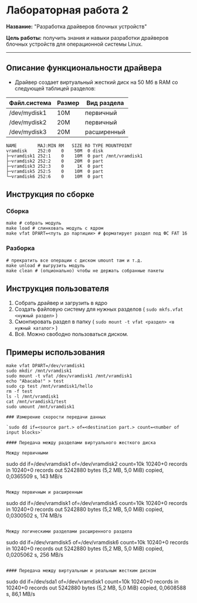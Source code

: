 # Лабораторная работа 2

**Название:** "Разработка драйверов блочных устройств"

**Цель работы:** получить знания и навыки разработки драйверов блочных устройств для операционной системы Linux.

---

## Описание функциональности драйвера

* Драйвер создает виртуальный жесткий диск на 50 Мб в RAM со следующей таблицей разделов:

| Файл.система  | Размер        | Вид раздела |
| ------------- | ------------- | ----------- |
| /dev/mydisk1  | 10M           | первичный   |
| /dev/mydisk2  | 20M           | первичный   |
| /dev/mydisk3  | 20M           | расширенный |

```
NAME        MAJ:MIN RM   SIZE RO TYPE MOUNTPOINT
vramdisk    252:0    0    50M  0 disk 
├─vramdisk1 252:1    0    10M  0 part /mnt/vramdisk1
├─vramdisk2 252:2    0    20M  0 part 
├─vramdisk3 252:3    0     1K  0 part 
├─vramdisk5 252:5    0    10M  0 part 
└─vramdisk6 252:6    0    10M  0 part 
```

## Инструкция по сборке

### Сборка

```
make # собрать модуль
make load # слинковать модуль с ядром
make vfat DPART=<путь до партиции> # форматирует раздел под ФС FAT 16 
```

### Разборка

```
# прекратить все операции с диском umount там и т.д.
make unload # выгрузить модуль
make clean # (опционально) чтобы не держать собранные пакеты
```

## Инструкция пользователя

1. Собрать драйвер и загрузить в ядро
2. Создать файловую систему для нужных разделов ( `sudo mkfs.vfat <нужный раздел>` )
3. Смонтировать раздел в папку ( `sudo mount -t vfat <раздел> <в нужный каталог>` )
4. Всё. Можно свободно пользоваться диском.

## Примеры использования

```
make vfat DPART=/dev/vramdisk1
sudo mkdir /mnt/vramdisk1
sudo mount -t vfat /dev/vramdisk1 /mnt/vramdisk1
echo "Abacaba!" > test
sudo cp test /mnt/vramdisk1/hello
rm -f test
ls -l /mnt/vramdisk1
cat /mnt/vramdisk1/test
sudo umount /mnt/vramdisk1

### Измерение скорости передачи данных

`sudo dd if=<source part.> of=<destination part.> count=<number of input blocks>`

#### Передача между разделами виртуального жесткого диска

Между первичными
```
sudo dd if=/dev/vramdisk1 of=/dev/vramdisk2 count=10k
10240+0 records in
10240+0 records out
5242880 bytes (5,2 MB, 5,0 MiB) copied, 0,0365509 s, 143 MB/s
```

Между первичным и расширенным
```
sudo dd if=/dev/vramdisk1 of=/dev/vramdisk5 count=10k
10240+0 records in
10240+0 records out
5242880 bytes (5,2 MB, 5,0 MiB) copied, 0,0300502 s, 174 MB/s
```

Между логическими разделами расширенного раздела
```
sudo dd if=/dev/vramdisk5 of=/dev/vramdisk6 count=10k
10240+0 records in
10240+0 records out
5242880 bytes (5,2 MB, 5,0 MiB) copied, 0,0205062 s, 256 MB/s
```

#### Передача между виртуальным и реальным жестким диском

```
sudo dd if=/dev/sda1 of=/dev/vramdisk1 count=10k
10240+0 records in
10240+0 records out
5242880 bytes (5,2 MB, 5,0 MiB) copied, 0,0608588 s, 86,1 MB/s
```
